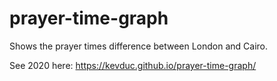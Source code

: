 # prayer-time-graph

Shows the prayer times difference between London and Cairo.

See 2020 here: https://kevduc.github.io/prayer-time-graph/
